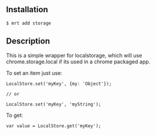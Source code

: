 Installation
-----------

    $ mrt add storage


Description
-----------

This is a simple wrapper for localstorage, which will use chrome.storage.local if its used in a chrome packaged app.

To set an item just use:

    LocalStore.set('myKey', {my: 'Object'});

    // or

    LocalStore.set('myKey', 'myString');

To get:

    var value = LocalStore.get('myKey');

